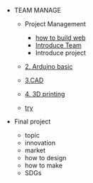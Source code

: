 <!-- 侧边栏 docs/_sidebar.md -->
- TEAM MANAGE

  - Project Management

    - [how to build web](class/1pm/1pm-web.md)
    - [Introduce Team](class/1pm/1pm-team.md)
    - Introduce project
  - [2. Arduino basic](https://www.arduino.cc/)
  - [3.CAD](class/2cad/3d.md)
  - [4. 3D printing]()
  - [try]()
- Final project
  - topic
  - innovation
  - market
  - how to design 
  - how to make
  - SDGs
